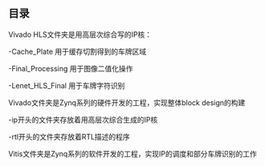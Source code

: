 ## 目录
Vivado HLS文件夹是用高层次综合写的IP核：

-Cache_Plate 用于缓存切割得到的车牌区域

-Final_Processing 用于图像二值化操作

-Lenet_HLS_Final 用于车牌字符识别



Vivado文件夹是Zynq系列的硬件开发的工程，实现整体block design的构建

-ip开头的文件夹存放着用高层次综合生成的IP核

-rtl开头的文件夹存放着RTL描述的程序


Vitis文件夹是Zynq系列的软件开发的工程，实现IP的调度和部分车牌识别的工作

